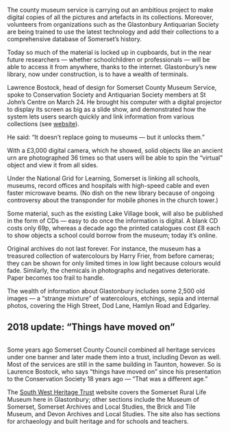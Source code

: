 The county museum service is carrying out an ambitious project to make
digital copies of all the pictures and artefacts in its collections.
Moreover, volunteers from organizations such as the Glastonbury
Antiquarian Society are being trained to use the latest technology and
add their collections to a comprehensive database of Somerset’s history.

Today so much of the material is locked up in cupboards, but in the near
future researchers — whether schoolchildren or professionals — will be
able to access it from anywhere, thanks to the internet. Glastonbury’s
new library, now under construction, is to have a wealth of terminals.

Lawrence Bostock, head of design for Somerset County Museum Service,
spoke to Conservation Society and Antiquarian Society members at St
John’s Centre on March 24. He brought his computer with a digital
projector to display its screen as big as a slide show, and demonstrated
how the system lets users search quickly and link information from
various collections (see [website](http://somerset.gov.uk)).

He said: “It doesn’t replace going to museums — but it unlocks them.”

With a £3,000 digital camera, which he showed, solid objects like an
ancient urn are photographed 36 times so that users will be able to spin
the “virtual” object and view it from all sides.

Under the National Grid for Learning, Somerset is linking all schools,
museums, record offices and hospitals with high-speed cable and even
faster microwave beams. (No dish on the new library because of ongoing
controversy about the transponder for mobile phones in the church
tower.)

Some material, such as the existing Lake Village book, will also be
published in the form of CDs — easy to do once the information is
digital. A blank CD costs only 69p, whereas a decade ago the printed
catalogues cost £8 each to show objects a school could borrow from the
museum; today it’s online.

Original archives do not last forever. For instance, the museum has a
treasured collection of watercolours by Harry Frier, from before
cameras; they can be shown for only limited times in low light because
colours would fade. Similarly, the chemicals in photographs and
negatives deteriorate. Paper becomes too frail to handle.

The wealth of information about Glastonbury includes some 2,500 old
images — a “strange mixture” of watercolours, etchings, sepia and
internal photos, covering the High Street, Dod Lane, Hamlyn Road and
Edgarley.

<div class="boxout">

2018 update: “Things have moved on”
-----------------------------------

<img class="float-left" src="../SWHT_logo.png" alt="">

Some years ago Somerset County Council combined all heritage services
under one banner and later made them into a trust, including Devon as
well. Most of the services are still in the same building in Taunton,
however. So is Laurence Bostock, who says “things have moved on” since
his presentation to the Conservation Society 18 years ago — “That was a
different age.”

The [South West Heritage Trust](http://swheritage.org.uk) website covers
the Somerset Rural Life Museum here in Glastonbury; other sections
include the Museum of Somerset, Somerset Archives and Local Studies, the
Brick and Tile Museum, and Devon Archives and Local Studies. The site
also has sections for archaeology and built heritage and for schools and
teachers.

</div>
